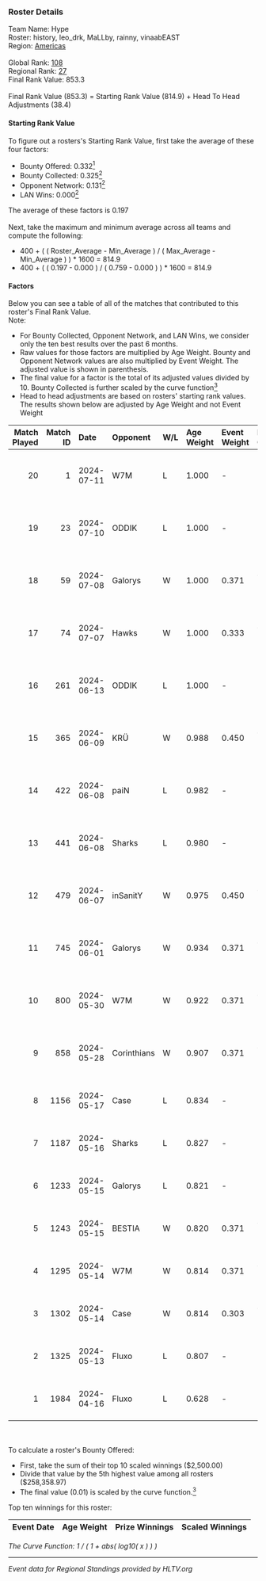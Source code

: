 ### Roster Details<br />
Team Name: Hype<br />
Roster: history, leo_drk, MaLLby, rainny, vinaabEAST<br />
Region: [Americas]( ../standings_americas.md)<br />
<br />
Global Rank: [108](../standings_global.md)<br />
Regional Rank: [27]( ../standings_americas.md)<br />
Final Rank Value:  853.3<br />
<br />
Final Rank Value (853.3) = Starting Rank Value (814.9) + Head To Head Adjustments (38.4)<br />

#### Starting Rank Value<br />
To figure out a rosters's Starting Rank Value, first take the average of these four factors:<br />
- Bounty Offered: 0.332[<sup>1</sup>](#table2)
- Bounty Collected: 0.325[<sup>2</sup>](#table1)
- Opponent Network: 0.131[<sup>2</sup>](#table1)
- LAN Wins: 0.000[<sup>2</sup>](#table1)

The average of these factors is 0.197<br />
<br />
Next, take the maximum and minimum average across all teams and compute the following:<br />
- 400 + ( ( Roster_Average - Min_Average ) / ( Max_Average - Min_Average ) ) * 1600 = 814.9
- 400 + ( ( 0.197 - 0.000 ) / ( 0.759 - 0.000 ) ) * 1600 = 814.9


#### Factors<br />
Below you can see a table of all of the matches that contributed to this roster's Final Rank Value.<br />
Note:<br />

- For Bounty Collected, Opponent Network, and LAN Wins, we consider only the ten best results over the past 6 months.
- Raw values for those factors are multiplied by Age Weight. Bounty and Opponent Network values are also multiplied by Event Weight. The adjusted value is shown in parenthesis.
- The final value for a factor is the total of its adjusted values divided by 10. Bounty Collected is further scaled by the curve function[<sup>3</sup>](#curveFunction)
- Head to head adjustments are based on rosters' starting rank values. The results shown below are adjusted by Age Weight and not Event Weight
<span id="table1"></span><br />


| Match Played | Match ID | Date       | Opponent    | W/L | Age Weight | Event Weight | Bounty Collected | Opponent Network | LAN Wins  | H2H Adj. | Roster                                       |
| -: | -: | :- | :- | :- | :- | :- | :- | :- | :- | -: | :- |
|           20 |        1 | 2024-07-11 | W7M         | L   | 1.000      | -            | -                | -                | -         |   -19.50 | history, leo_drk, MaLLby, rainny, vinaabEAST |
|           19 |       23 | 2024-07-10 | ODDIK       | L   | 1.000      | -            | -                | -                | -         |   -11.68 | history, leo_drk, MaLLby, rainny, vinaabEAST |
|           18 |       59 | 2024-07-08 | Galorys     | W   | 1.000      | 0.371        | 0.026 (0.010)    | 0.519 (0.192)    | 0 (0.000) |    12.65 | history, leo_drk, MaLLby, rainny, vinaabEAST |
|           17 |       74 | 2024-07-07 | Hawks       | W   | 1.000      | 0.333        | 0.000 (0.000)    | 0.037 (0.012)    | 0 (0.000) |     4.53 | history, leo_drk, MaLLby, rainny, vinaabEAST |
|           16 |      261 | 2024-06-13 | ODDIK       | L   | 1.000      | -            | -                | -                | -         |   -12.35 | history, leo_drk, MaLLby, rainny, vinaabEAST |
|           15 |      365 | 2024-06-09 | KRÜ         | W   | 0.988      | 0.450        | 0.025 (0.011)    | 0.235 (0.104)    | 0 (0.000) |    14.53 | history, leo_drk, MaLLby, rainny, vinaabEAST |
|           14 |      422 | 2024-06-08 | paiN        | L   | 0.982      | -            | -                | -                | -         |    -1.06 | history, leo_drk, MaLLby, rainny, vinaabEAST |
|           13 |      441 | 2024-06-08 | Sharks      | L   | 0.980      | -            | -                | -                | -         |    -7.72 | history, leo_drk, MaLLby, rainny, vinaabEAST |
|           12 |      479 | 2024-06-07 | inSanitY    | W   | 0.975      | 0.450        | 0.066 (0.029)    | 0.433 (0.190)    | 0 (0.000) |    20.98 | history, leo_drk, MaLLby, rainny, vinaabEAST |
|           11 |      745 | 2024-06-01 | Galorys     | W   | 0.934      | 0.371        | 0.026 (0.009)    | 0.519 (0.180)    | 0 (0.000) |    16.31 | history, leo_drk, MaLLby, rainny, vinaabEAST |
|           10 |      800 | 2024-05-30 | W7M         | W   | 0.922      | 0.371        | 0.001 (0.000)    | 0.404 (0.138)    | 0 (0.000) |    11.28 | history, leo_drk, MaLLby, rainny, vinaabEAST |
|            9 |      858 | 2024-05-28 | Corinthians | W   | 0.907      | 0.371        | 0.000 (0.000)    | 0.069 (0.023)    | 0 (0.000) |     4.17 | history, leo_drk, MaLLby, rainny, vinaabEAST |
|            8 |     1156 | 2024-05-17 | Case        | L   | 0.834      | -            | -                | -                | -         |   -10.99 | history, leo_drk, MaLLby, r1see, rainny      |
|            7 |     1187 | 2024-05-16 | Sharks      | L   | 0.827      | -            | -                | -                | -         |    -6.75 | BALEROSTYLE, history, leo_drk, r1see, rainny |
|            6 |     1233 | 2024-05-15 | Galorys     | L   | 0.821      | -            | -                | -                | -         |   -11.67 | history, leo_drk, MaLLby, r1see, rainny      |
|            5 |     1243 | 2024-05-15 | BESTIA      | W   | 0.820      | 0.371        | 0.050 (0.015)    | 0.657 (0.200)    | 0 (0.000) |    17.04 | history, leo_drk, MaLLby, r1see, rainny      |
|            4 |     1295 | 2024-05-14 | W7M         | W   | 0.814      | 0.371        | 0.001 (0.000)    | 0.404 (0.122)    | 0 (0.000) |    11.33 | history, leo_drk, MaLLby, r1see, rainny      |
|            3 |     1302 | 2024-05-14 | Case        | W   | 0.814      | 0.303        | 0.033 (0.008)    | 0.582 (0.143)    | 0 (0.000) |    14.05 | history, leo_drk, MaLLby, r1see, rainny      |
|            2 |     1325 | 2024-05-13 | Fluxo       | L   | 0.807      | -            | -                | -                | -         |    -3.51 | history, leo_drk, MaLLby, r1see, rainny      |
|            1 |     1984 | 2024-04-16 | Fluxo       | L   | 0.628      | -            | -                | -                | -         |    -3.26 | history, leo_drk, MaLLby, r1see, rainny      |

<br />
<span id="table2"></span><br />
To calculate a roster's Bounty Offered:<br />

- First, take the sum of their top 10 scaled winnings ($2,500.00)
- Divide that value by the 5th highest value among all rosters ($258,358.97)
- The final value (0.01) is scaled by the curve function.[<sup>3</sup>](#curveFunction)

Top ten winnings for this roster:<br />

| Event Date | Age Weight | Prize Winnings | Scaled Winnings |
| :- | -: | :- | :- |


<span id="curveFunction"></span>_The Curve Function: 1 / ( 1 + abs( log10( x ) ) )_<br />

---
_Event data for Regional Standings provided by HLTV.org_<br />
